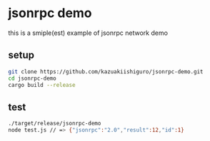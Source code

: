 # jsonrpc demo 
this is a smiple(est) example of jsonrpc network demo

## setup 

```bash
git clone https://github.com/kazuakiishiguro/jsonrpc-demo.git
cd jsonrpc-demo 
cargo build --release
```

## test
```bash
./target/release/jsonrpc-demo 
node test.js // => {"jsonrpc":"2.0","result":12,"id":1}
```